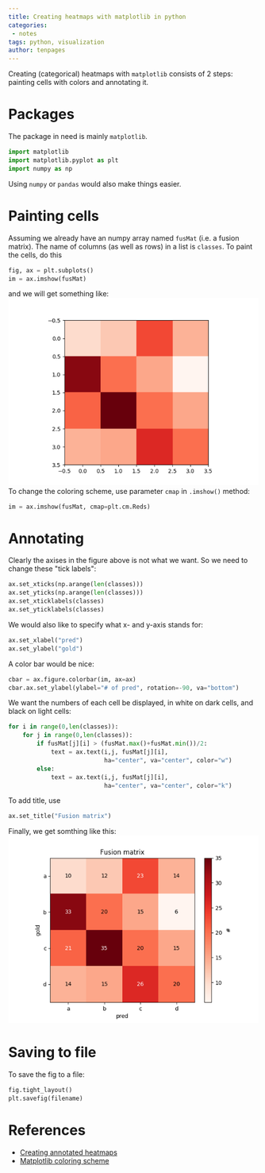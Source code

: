 ```yaml
---
title: Creating heatmaps with matplotlib in python
categories:
 - notes
tags: python, visualization
author: tenpages
---
```


Creating (categorical) heatmaps with `matplotlib` consists of 2 steps: painting cells with colors and annotating it.

<!--more-->

# Packages
The package in need is mainly `matplotlib`.
```python
import matplotlib
import matplotlib.pyplot as plt
import numpy as np
```
Using `numpy` or `pandas` would also make things easier. 

# Painting cells
Assuming we already have an numpy array named `fusMat` (i.e. a fusion matrix). The name of columns (as well as rows) in a list is `classes`. To paint the cells, do this
```python
fig, ax = plt.subplots()
im = ax.imshow(fusMat)
```
and we will get something like:
![](/assets/images/20190222/Figure_1.png)
To change the coloring scheme, use parameter `cmap` in `.imshow()` method:
```python
im = ax.imshow(fusMat, cmap=plt.cm.Reds)
```

# Annotating
Clearly the axises in the figure above is not what we want. So we need to change these "tick labels":
```python
ax.set_xticks(np.arange(len(classes)))
ax.set_yticks(np.arange(len(classes)))
ax.set_xticklabels(classes)
ax.set_yticklabels(classes)
```
We would also like to specify what x- and y-axis stands for:
```python
ax.set_xlabel("pred")
ax.set_ylabel("gold")
```
A color bar would be nice:
```python
cbar = ax.figure.colorbar(im, ax=ax)
cbar.ax.set_ylabel(ylabel="# of pred", rotation=-90, va="bottom")
```
We want the numbers of each cell be displayed, in white on dark cells, and black on light cells:
```python
for i in range(0,len(classes)):
    for j in range(0,len(classes)):
        if fusMat[j][i] > (fusMat.max()+fusMat.min())/2:
            text = ax.text(i,j, fusMat[j][i],
                           ha="center", va="center", color="w")
        else:
            text = ax.text(i,j, fusMat[j][i],
                           ha="center", va="center", color="k")
```
To add title, use
```python
ax.set_title("Fusion matrix")
```
Finally, we get somthing like this:
![](/assets/images/20190222/Figure_2.png)

# Saving to file
To save the fig to a file:
```python
fig.tight_layout()
plt.savefig(filename)
```

# References
- [Creating annotated heatmaps](https://matplotlib.org/gallery/images_contours_and_fields/image_annotated_heatmap.html)
- [Matplotlib coloring scheme](https://matplotlib.org/examples/color/colormaps_reference.html)